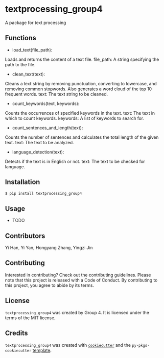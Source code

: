 # textprocessing_group4

A package for text processing

## Functions
- load_text(file_path):

Loads and returns the content of a text file.
file_path: A string specifying the path to the file.

- clean_text(text):

Cleans a text string by removing punctuation, converting to lowercase, and removing common stopwords. Also generates a word cloud of the top 10 frequent words.
text: The text string to be cleaned.

- count_keywords(text, keywords):

Counts the occurrences of specified keywords in the text.
text: The text in which to count keywords. keywords: A list of keywords to search for.

- count_sentences_and_length(text):

Counts the number of sentences and calculates the total length of the given text.
text: The text to be analyzed.

- language_detection(text):

Detects if the text is in English or not.
text: The text to be checked for language.

## Installation

```bash
$ pip install textprocessing_group4
```

## Usage

- TODO

## Contributors
Yi Han, Yi Yan, Hongyang Zhang, Yingzi Jin

## Contributing

Interested in contributing? Check out the contributing guidelines. Please note that this project is released with a Code of Conduct. By contributing to this project, you agree to abide by its terms.

## License

`textprocessing_group4` was created by Group 4. It is licensed under the terms of the MIT license.

## Credits

`textprocessing_group4` was created with [`cookiecutter`](https://cookiecutter.readthedocs.io/en/latest/) and the `py-pkgs-cookiecutter` [template](https://github.com/py-pkgs/py-pkgs-cookiecutter).
